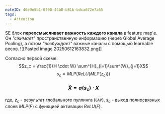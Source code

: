 ```yaml
---
noteID: 40e9e5b1-0f00-44b8-b81b-bdca672e7a65
tags:
  - Attention
---
```

SE блок **переосмысливает важность каждого канала** в feature map'е. Он _"сжимает"_ пространственную информацию (через Global Average Pooling), а потом _"возбуждает"_ важные каналы с помощью learnable весов.
![[Pasted image 20250612163832.png]]

Согласно первой схеме: 
$$z_c = \frac{1}{H \cdot W} \sum^{H}_{i=1}\sum^{W}_{j=1}X$$
$$s_c = MLP(ReLU(MLP(z_c)))$$
### $$\tilde X = \sigma(s_c) \cdot X$$
где, $z_c$ - результат глобального пуллинга (`GAP`), $s_c$ - выход полносвязных слоев $MLP(F)$ с функцией активации $ReLU(F)$.